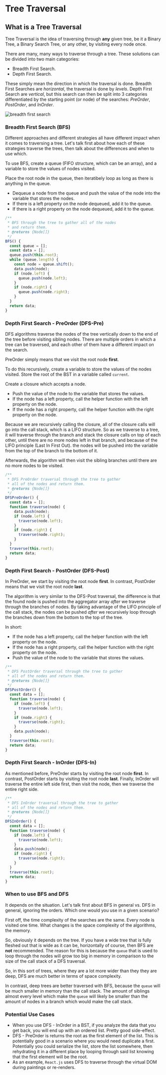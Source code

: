 # Tree Traversal

## What is a Tree Traversal

Tree Traversal is the idea of traversing through **any** given tree, be it a Binary Tree, a Binary Search Tree, or any other, by visiting every node once.

There are many, many ways to traverse through a tree. These solutions can be divided into two main categories:

- Breadth First Search.
- Depth First Search.

These simply mean the direction in which the traversal is done. Breadth First Searches are *horizontal*, the traversal is done by *levels*. Depth First Search are *vertical*, but this search can then be split into 3 categories differentiated by the starting point (or node) of the searches: *PreOrder*, *PostOrder*, and *InOrder*.

![breadth first search](https://github.com/rmolinamir/algorithms-and-data-structures/blob/master/21.%20Trees/images/Tree-and%20its%20branching%20Nodes_tree%20and%20its%20branching%20nodes.png?raw=true "Breadth First Search")

### Breadth First Search (BFS)

Different approaches and different strategies all have different impact when it comes to traversing a tree. Let's talk first about how each of these strategies traverse the trees, then talk about the differences and when to use which.

To use BFS, create a queue (FIFO structure, which can be an array), and a variable to store the values of nodes visited.

Place the root node in the queue, then iteratibely loop as long as there is anything in the queue.

- Dequeue a node from the queue and push the value of the node into the variable that stores the nodes.
- If there is a left property on the node dequeued, add it to the queue.
- If there is a right property on the node dequeued, add it to the queue.

```js
/**
 * BFS through the tree to gather all of the nodes
 * and return them.
 * @returns {Node[]}
 */
BFS() {
  const queue = [];
  const data = [];
  queue.push(this.root);
  while (queue.length) {
    const node = queue.shift();
    data.push(node);
    if (node.left) {
      queue.push(node.left);
    }
    if (node.right) {
      queue.push(node.right);
    }
  }
  return data;
}
```

### Depth First Search - PreOrder (DFS-Pre)

DFS algorithms traverse the nodes of the tree vertically down to the end of the tree before visiting sibling nodes. There are multiple orders in which a tree can be traversed, and each other of them have a different impact on the search.

PreOrder simply means that we visit the root node **first**.

To do this recursively, create a variable to store the values of the nodes visited. Store the root of the BST in a variable called `current`.

Create a closure which accepts a node.

- Push the value of the node to the variable that stores the values.
- If the node has a left property, call the helper function with the left property on the node.
- If the node has a right property, call the helper function with the right property on the node.

Because we are recursively calling the closure, all of the closure calls will go into the call stack, which is a LIFO structure. So as we traverse to a tree, it will traverse through the branch and stack the closure calls on top of each other, until there are no more nodes left in that branch, and because of the LIFO principle (Last In First Out). the nodes will be pushed into the variable from the top of the branch to the bottom of it.

Afterwards, the algorithm will then visit the sibling branches until there are no more nodes to be visited.

```js
/**
 * DFS PreOrder traversal through the tree to gather
 * all of the nodes and return them.
 * @returns {Node[]}
 */
DFSPreOrder() {
  const data = [];
  function traverse(node) {
    data.push(node);
    if (node.left) {
      traverse(node.left);
    }
    if (node.right) {
      traverse(node.right);
    }
  }
  traverse(this.root);
  return data;
}
```

### Depth First Search - PostOrder (DFS-Post)

In PreOrder, we start by visiting the root node **first**. In contrast, PostOrder means that we visit the root node **last**.

The algorithm is very similar to the DFS-Post traversal, the difference is that the found node is pushed into the aggregator array *after* we traverse through the branches of nodes. By taking advantage of the LIFO principle of the call stack, the nodes can be pushed *after* we recursively loop through the branches down from the bottom to the top of the tree.

In short:

- If the node has a left property, call the helper function with the left property on the node.
- If the node has a right property, call the helper function with the right property on the node.
- Push the value of the node to the variable that stores the values.

```js
/**
 * DFS PostOrder traversal through the tree to gather
 * all of the nodes and return them.
 * @returns {Node[]}
 */
DFSPostOrder() {
  const data = [];
  function traverse(node) {
    if (node.left) {
      traverse(node.left);
    }
    if (node.right) {
      traverse(node.right);
    }
    data.push(node);
  }
  traverse(this.root);
  return data;
}
```

### Depth First Search - InOrder (DFS-In)

As mentioned before, PreOrder starts by visiting the root node **first**. In contrast, PostOrder starts by visiting the root node **last**. Finally, InOrder will traverse the entire left side first, then visit the node, then we traverse the entire right side.

```js
/**
 * DFS InOrder traversal through the tree to gather
 * all of the nodes and return them.
 * @returns {Node[]}
 */
DFSInOrder() {
  const data = [];
  function traverse(node) {
    if (node.left) {
      traverse(node.left);
    }
    data.push(node);
    if (node.right) {
      traverse(node.right);
    }
  }
  traverse(this.root);
  return data;
}
```

### When to use BFS and DFS

It depends on the situation. Let's talk first about BFS in general vs. DFS in general, ignoring the orders. Which one would you use in a given scenario?

First off, the time complexity of the searches are the same. Every node is visited one time. What changes is the space complexity of the algorithms, the memory.

So, obviously it depends on the tree. If you have a wide tree that is fully fleshed out that is wide as it can be, horizontally of course, then BFS are **not** recommended. The reason for this is because the `queue` that is used to loop through the nodes will grow too big in memory in comparison to the size of the call stack of a DFS traversal.

So, in this sort of trees, where they are a lot more wider than they they are deep, DFS are much better in terms of space complexity.

In contrast, deep trees are better traversed with BFS, because the `queue` will be much smaller in memory than the call stack. The amount of siblings almost every level which make the `queue` will likely be smaller than the amount of nodes in a branch which would make the call stack.

### Potential Use Cases

- When you use DFS - InOrder in a BST, if you analyze the data that you get back, you will end up with an ordered list. Pretty good side-effect.
- DFS - PreOrder is returns the root as the first element of the list. This is potentially good in a scenario where you would need duplicate a first. Potentially you could serialize the list, store the list somewhere, then rehydrating it in a different place by looping through said list knowing that the first element will be the root.
- As an example, `React.js` uses DFS to traverse through the virtual DOM during paintings or re-renders.
